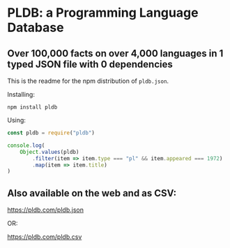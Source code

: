 # PLDB: a Programming Language Database

## Over 100,000 facts on over 4,000 languages in 1 typed JSON file with 0 dependencies

This is the readme for the npm distribution of `pldb.json`.

Installing:

```console
npm install pldb
```

Using:

```js
const pldb = require("pldb")

console.log(
	Object.values(pldb)
		.filter(item => item.type === "pl" && item.appeared === 1972)
		.map(item => item.title)
)
```

## Also available on the web and as CSV:

https://pldb.com/pldb.json

OR:

https://pldb.com/pldb.csv
